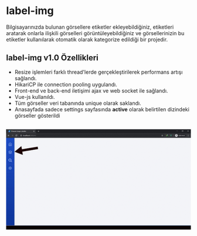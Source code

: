 # label-img

Bilgisayarınızda bulunan görsellere etiketler ekleyebildiğiniz, etiketleri aratarak onlarla ilişkili görselleri görüntüleyebildiğiniz ve görsellerinizin bu etiketler kullanılarak otomatik olarak kategorize edildiği bir projedir.


## label-img v1.0 Özellikleri
- Resize işlemleri farklı thread'lerde gerçekleştirilerek performans artışı sağlandı.
- HikariCP ile connection pooling uygulandı.
- Front-end ve back-end iletişimi ajax ve web socket ile sağlandı.
- Vue-js kullanıldı.
- Tüm görseller veri tabanında unique olarak saklandı.
- Anasayfada sadece settings sayfasında **active** olarak belirtilen dizindeki görseller gösterildi

##

![label-img Demo](./demo.gif)

